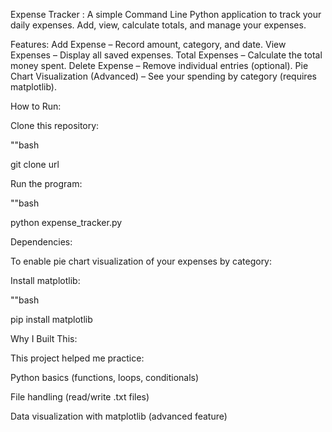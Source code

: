 Expense Tracker :
A simple Command Line Python application to track your daily expenses. Add, view, calculate totals, and manage your expenses.


Features:
 Add Expense – Record amount, category, and date.
 View Expenses – Display all saved expenses.
 Total Expenses – Calculate the total money spent.
 Delete Expense – Remove individual entries (optional).
 Pie Chart Visualization (Advanced) – See your spending by category (requires matplotlib).



How to Run:


Clone this repository:

""bash

git clone url

Run the program:

""bash

python expense_tracker.py

Dependencies:

To enable pie chart visualization of your expenses by category:

Install matplotlib:

""bash

pip install matplotlib


Why I Built This:

This project helped me practice:

Python basics (functions, loops, conditionals)

File handling (read/write .txt files)

Data visualization with matplotlib (advanced feature)



